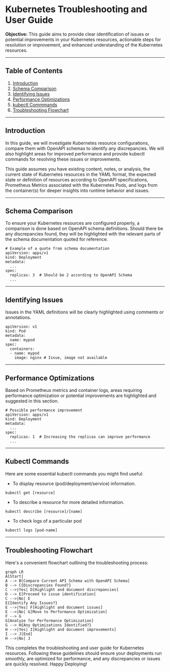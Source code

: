 # Kubernetes Troubleshooting and User Guide 

**Objective:** This guide aims to provide clear identification of issues or potential improvements in your Kubernetes resources, actionable steps for resolution or improvement, and enhanced understanding of the Kubernetes resources. 

---

## Table of Contents 

1. [Introduction](#introduction)
2. [Schema Comparison](#schema-comparison)
3. [Identifying Issues](#identifying-issues)
4. [Performance Optimizations](#performance-optimizations)
5. [kubectl Commmands](#kubectl-commands)
6. [Troubleshooting Flowchart](#flowchart)

---

## Introduction 

In this guide, we will investigate Kubernetes resource configurations, compare them with OpenAPI schemas to identify any discrepancies. We will also highlight areas for improved performance and provide kubectl commands for resolving these issues or improvements.

This guide assumes you have existing content, notes, or analysis, the current state of Kubernetes resources in the YAML format, the expected state or definition of resources according to OpenAPI specifications, Prometheus Metrics associated with the Kubernetes Pods, and logs from the container(s) for deeper insights into runtime behavior and issues. 

---

## Schema Comparison <a name="schema-comparison"></a>

To ensure your Kubernetes resources are configured properly, a comparison is done based on OpenAPI schema definitions. Should there be any discrepancies found, they will be highlighted with the relevant parts of the schema documentation quoted for reference.

```shell
# Example of a quote from schema documentation 
apiVersion: apps/v1
kind: Deployment
metadata:
  ...
spec:
  replicas: 3  # Should be 2 according to OpenAPI Schema
  ...
```

---

## Identifying Issues <a name="identifying-issues"></a>

Issues in the YAML definitions will be clearly highlighted using comments or annotations.

```shell
apiVersion: v1
kind: Pod
metadata:
  name: mypod
spec:
  containers:
  - name: mypod
    image: nginx # Issue, image not available 
```

---

## Performance Optimizations <a name="performance-optimizations"></a>

Based on Prometheus metrics and container logs, areas requiring performance optimization or potential improvements are highlighted and suggested in this section.

```shell
# Possible performance improvement
apiVersion: apps/v1
kind: Deployment
metadata:
  ...
spec:
  replicas: 1  # Increasing the replicas can improve performance
  ...
```

---

## Kubectl Commands <a name="kubectl-commands"></a>

Here are some essential kubectl commands you might find useful:

- To display resource (pod/deployment/service) information.
```shell
kubectl get [resource]
```
- To describe a resource for more detailed information.
```shell
kubectl describe [resource]/[name]
```
- To check logs of a particular pod
```shell
kubectl logs [pod-name]
```

---

## Troubleshooting Flowchart <a name="flowchart"></a>

Here's a convenient flowchart outlining the troubleshooting process:

```mermaid
graph LR
A[Start]
A --> B[Compare Current API Schema with OpenAPI Schema]
B --> C{Discrepancies Found?}
C -->|Yes| D[Highlight and document discrepancies]
D --> E[Proceed to issue identification]
C -->|No| E
E{Identify Any Issues?}
E -->|Yes| F[Highlight and document issues]
E -->|No| G[Move to Performance Optimization]
F --> G
G[Analyze for Performance Optimization]
G --> H{Any Optimizations Identified?}
H -->|Yes| I[Highlight and document improvements]
I --> J[End]
H -->|No| J
```

This completes the troubleshooting and user guide for Kubernetes resources. Following these guidelines should ensure your deployments run smoothly, are optimized for performance, and any discrepancies or issues are quickly resolved. Happy Deploying!